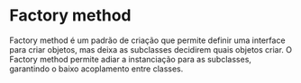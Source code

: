 # Factory method

Factory method é um padrão de criação que permite definir uma interface para
criar objetos, mas deixa as subclasses decidirem quais objetos criar.
O Factory method permite adiar a instanciação para as subclasses,
garantindo o baixo acoplamento entre classes.
